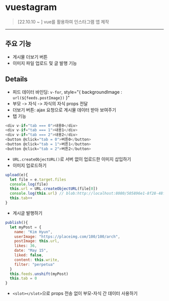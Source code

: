 # vuestagram

> [22.10.10 ~ ] vue를 활용하여 인스타그램 앱 제작
>
>

***
## 주요 기능
* 게시물 더보기 버튼
* 이미지 파일 업로드 및 글 발행 기능


## Details
* 피드 데이터 바인딩: `v-for`, style="{ backgroundImage : `url(${feeds.postImage})` }"
* 부모 -> 자식 -> 자식의 자식 props 전달
* 더보기 버튼: ajax 요청으로 게시물 데이터 받아 보여주기
* 탭 기능
```javascript
<div v-if="tab === 0">내용0</div>
<div v-if="tab === 1">내용1</div>
<div v-if="tab === 2">내용2</div>
<button @click="tab = 0">버튼0</button>
<button @click="tab = 1">버튼1</button>
<button @click="tab = 2">버튼2</button>
```
* `URL.createObjectURL()`로 서버 없이 업로드한 이미지 삽입하기
* 이미지 업로드하기
```javascript
upload(e){
  let file = e.target.files
  console.log(file)
  this.url = URL.createObjectURL(file[0])
  console.log(this.url) // blob:http://localhost:8080/505896e1-8f28-48fb-b29c-d3addd21af09 -> blob? binary 데이터(0과 1로 이루어진)를 다룰 때 BLOB이라는 object에 담아서 다룸
  this.tab++
}
```
* 게시글 발행하기
```javascript
publish(){
  let myPost = {
    name: "Kim Hyun",
    userImage: "https://placeimg.com/100/100/arch",
    postImage: this.url,
    likes: 36,
    date: "May 15",
    liked: false,
    content: this.write,
    filter: "perpetua"
  }
  this.feeds.unshift(myPost)
  this.tab = 0
}
```
* `<slot></slot>`으로 props 전송 없이 부모-자식 간 데이터 사용하기